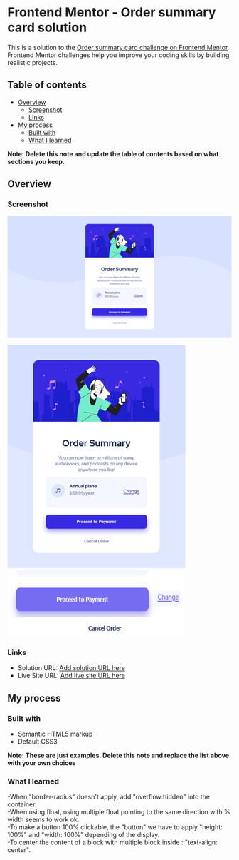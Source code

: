 # Frontend Mentor - Order summary card solution

This is a solution to the [Order summary card challenge on Frontend Mentor](https://www.frontendmentor.io/challenges/order-summary-component-QlPmajDUj). Frontend Mentor challenges help you improve your coding skills by building realistic projects. 

## Table of contents

- [Overview](#overview)
  - [Screenshot](#screenshot)
  - [Links](#links)
- [My process](#my-process)
  - [Built with](#built-with)
  - [What I learned](#what-i-learned)


**Note: Delete this note and update the table of contents based on what sections you keep.**

## Overview


### Screenshot

![Preview card desktop](screenshots/order-summary-component-desktop.png)
<p float="left">
  <img src="screenshots/order-summary-component-mobile.png" width="400" height="500">
  <img src="screenshots/hovers.png" width="400" height="150">
</p>


### Links

- Solution URL: [Add solution URL here](https://github.com/codeFliers/Frontend-mentor/tree/main/newbie/Order-summary-component/solution)
- Live Site URL: [Add live site URL here](https://codefliers.github.io/Frontend-mentor/newbie/Order-summary-component/solution)

## My process

### Built with

- Semantic HTML5 markup
- Default CSS3


**Note: These are just examples. Delete this note and replace the list above with your own choices**

### What I learned

-When "border-radius" doesn't apply, add "overflow:hidden" into the container.  
-When using float, using multiple float pointing to the same direction with % width seems to work ok.  
-To make a button 100% clickable, the "button" we have to apply "height: 100%" and "width: 100%" depending of the display.  
-To center the content of a block with multiple block inside : "text-align: center".  

